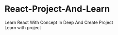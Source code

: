 # React-Project-And-Learn
Learn React With Concept In Deep And Create Project
<br>
Learn with project
